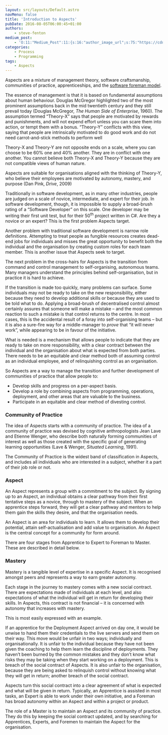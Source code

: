 ```yaml
---
layout: src/layouts/Default.astro
navMenu: false
title: 'Introduction to Aspects'
pubDate: 2016-08-05T06:00:45+01:00
authors:
    - steve-fenton
medium_post:
    - 'O:11:"Medium_Post":11:{s:16:"author_image_url";s:75:"https://cdn-images-1.medium.com/fit/c/400/400/1*eXkhfEuF41g5W_xnc_ydLA.jpeg";s:10:"author_url";s:38:"https://medium.com/@steve.fenton.co.uk";s:11:"byline_name";N;s:12:"byline_email";N;s:10:"cross_link";s:3:"yes";s:2:"id";s:12:"9702d773a714";s:21:"follower_notification";s:3:"yes";s:7:"license";s:19:"all-rights-reserved";s:14:"publication_id";s:2:"-1";s:6:"status";s:5:"draft";s:3:"url";s:51:"https://medium.com/@steve.fenton.co.uk/9702d773a714";}'
categories:
    - Process
    - Programming
tags:
    - Aspects
---
```


Aspects are a mixture of management theory, software craftsmanship, communities of practice, apprenticeships, and the [software foreman model](/2014/02/surgical-team-vs-foreman-metaphors/).

The essence of management is that it is based on fundamental assumptions about human behaviour. Douglas McGregor highlighted two of the most prominent assumptions back in the mid twentieth century and they still prevail today (Douglas McGregor, *The Human Side of Enterprise*, 1960). The assumption termed “Theory-X” says that people are motivated by rewards and punishments, and will not expend effort unless you can scare them into action, or tempt them with a bonus. “Theory-Y” conflicts with this view, saying that people are intrinsically motivated to do good work and do not need carrot-and-stick methods to perform well

Theory-X and Theory-Y are not opposite ends on a scale, where you can choose to be 60% one and 40% another. They are in conflict with one another. You cannot believe both Theory-X and Theory-Y because they are not compatible views of human nature.

Aspects are suitable for organisations aligned with the thinking of Theory-Y, who believe their employees are motivated by autonomy, mastery, and purpose (Dan Pink, *Drive*, 2009)

Traditionally in software development, as in many other industries, people are judged on a scale of novice, intermediate, and expert for their job. In software development, though, it is impossible to supply a broad-brush rating of a “Software Developer” on this scale. One developer may be writing their first unit test, but for their 50<sup>th</sup> project written in C#. Are they a novice or an expert? This is the first problem Aspects target.

Another problem with traditional software development is narrow role definitions. Attempting to treat people as fungible resources creates dead-end jobs for individuals and misses the great opportunity to benefit both the individual and the organisation by creating custom roles for each team member. This is another issue that Aspects seek to target.

The next problem in the cross-hairs for Aspects is the transition from command and control management to self-organising, autonomous teams. Many managers understand the principles behind self-organisation, but in practice it is hard to achieve.

If the transition is made too quickly, many problems can surface. Some individuals may not be ready to take on the new responsibility, either because they need to develop additional skills or because they are used to be told what to do. Applying a broad-brush of decentralised control almost certainly assures that someone will make a mistake – and the most common reaction to such a mistake is that control returns to the centre. In most cases, this is the accidental result of a foray into self-organising teams – but it is also a sure-fire way for a middle-manager to *prove* that “it will never work”, while appearing to be in favour of the initiative.

What is needed is a mechanism that allows people to indicate that they are ready to take on more responsibility, with a clear contract between the individual and the organisation about what is expected from both parties. There needs to be an equitable and clear method both of assuming control as an individual employee, and of relinquishing control as an organisation.

So Aspects are a way to manage the transition and further development of communities of practice that allow people to:

- Develop skills and progress on a per-aspect basis.
- Develop a role by combining aspects from programming, operations, deployment, and other areas that are valuable to the business.
- Participate in an equitable and clear method of divesting control.

### Community of Practice

The idea of Aspects starts with a community of practice. The idea of a community of practice was devised by cognitive anthropologists Jean Lave and Etienne Wenger, who describe both naturally forming communities of interest as well as those created with the specific goal of generating learning opportunities (Lave &amp; Wenger, *Situated Learning*, 1991).

The Community of Practice is the widest band of classification in Aspects, and includes all individuals who are interested in a subject, whether it a part of their job role or not.

### Aspect

An Aspect represents a group with a commitment to the subject. By signing up to an Aspect, an individual obtains a clear pathway from their first tentative steps as a novice, through to mastery of the subject. When an apprentice steps forward, they will get a clear pathway and mentors to help them gain the skills they desire, and that the organisation needs.

An Aspect is an area for individuals to learn. It allows them to develop their potential, attain self-actualisation and add value to organisation. An Aspect is the central concept for a community for form around.

There are four stages from Apprentice to Expert to Foreman to Master. These are described in detail below.

### Mastery

Mastery is a tangible level of expertise in a specific Aspect. It is recognised amongst peers and represents a way to earn greater autonomy.

Each stage in the journey to mastery comes with a new social contract. There are expectations made of individuals at each level, and also expectations of what the individual will get in return for developing their skills. In Aspects, this contract is not financial – it is concerned with autonomy that increases with mastery.

This is most easily expressed with an example.

If an apprentice for the Deployment Aspect arrived on day one, it would be unwise to hand them their credentials to the live servers and send them on their way. This move would be unfair in two ways; individually and organisationally. It is unfair to the individual because they have not been given the coaching to help them learn the discipline of deployments. They haven’t been burned by the common mistakes and they don’t know what risks they may be taking when they start working on a deployment. This is breach of the social contract of Aspects. It is also unfair to the organisation, because they are being asked to relinquish control without knowing what they will get in return; another breach of the social contract.

Aspects turn this social contract into a clear agreement of what is expected and what will be given in return. Typically, an Apprentice is assisted in most tasks, an Expert is able to work under their own initiative, and a Foreman has broad autonomy within an Aspect and within a project or product.

The role of a Master is to maintain an Aspect and its community of practice. They do this by keeping the social contract updated, and by searching for Apprentices, Experts, and Foremen to maintain the Aspect for the organisation.
